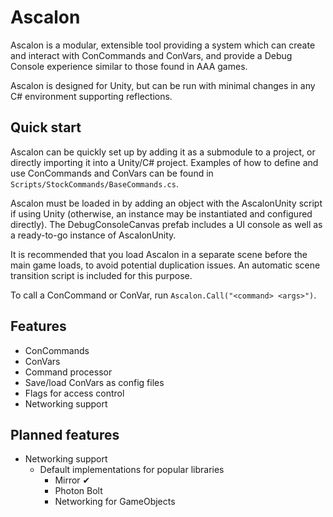 # Ascalon
Ascalon is a modular, extensible tool providing a system which can create and interact with ConCommands and ConVars, and provide a Debug Console experience similar to those found in AAA games.

Ascalon is designed for Unity, but can be run with minimal changes in any C# environment supporting reflections.

## Quick start
Ascalon can be quickly set up by adding it as a submodule to a project, or directly importing it into a Unity/C# project. Examples of how to define and use ConCommands and ConVars can be found in `Scripts/StockCommands/BaseCommands.cs`.

Ascalon must be loaded in by adding an object with the AscalonUnity script if using Unity (otherwise, an instance may be instantiated and configured directly). The DebugConsoleCanvas prefab includes a UI console as well as a ready-to-go instance of AscalonUnity.

It is recommended that you load Ascalon in a separate scene before the main game loads, to avoid potential duplication issues. An automatic scene transition script is included for this purpose.

To call a ConCommand or ConVar, run `Ascalon.Call("<command> <args>")`.

## Features
- ConCommands
- ConVars
- Command processor
- Save/load ConVars as config files
- Flags for access control
- Networking support

## Planned features
- Networking support
    - Default implementations for popular libraries
        - Mirror ✔
        - Photon Bolt
        - Networking for GameObjects
